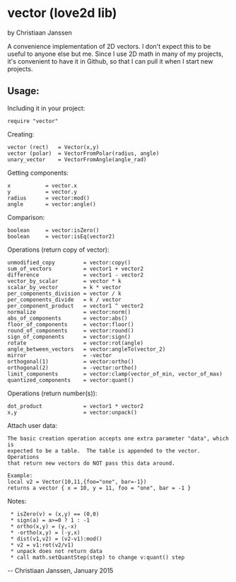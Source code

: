 vector (love2d lib)
===================
by Christiaan Janssen

A convenience implementation of 2D vectors.  I don't expect this to be useful to
anyone else but me.  Since I use 2D math in many of my projects, it's convenient
to have it in Github, so that I can pull it when I start new projects.


Usage:
------

Including it in your project:

	require "vector" 

Creating:

	vector (rect)	= Vector(x,y)
	vector (polar)	= VectorFromPolar(radius, angle)
	unary_vector 	= VectorFromAngle(angle_rad)


Getting components:

	x 			= vector.x
	y 			= vector.y
	radius 		= vector:mod()
	angle 		= vector:angle()
	

Comparison:

	boolean     = vector:isZero()
    boolean     = vector:isEq(vector2)


Operations (return copy of vector):

	unmodified_copy 		= vector:copy()
	sum_of_vectors 			= vector1 + vector2
	difference 				= vector1 - vector2
	vector_by_scalar 		= vector * k
	scalar_by_vector 		= k * vector
	per_components_division = vector / k
	per_components_divide   = k / vector
	per_component_product 	= vector1 ^ vector2
	normalize 				= vector:norm()
	abs_of_components 		= vector:abs()
	floor_of_components 	= vector:floor()
	round_of_components     = vector:round()
	sign_of_components 		= vector:sign()
	rotate					= vector:rot(angle)
	angle_between_vectors	= vector:angleTo(vector_2)
	mirror					= -vector
	orthogonal(1)			= vector:ortho()
	orthogonal(2)			= -vector:ortho()
	limit_components        = vector:clamp(vector_of_min, vector_of_max)
	quantized_components    = vector:quant()


Operations (return number(s)):

	dot_product 			= vector1 * vector2
	x,y                     = vector:unpack()
	

Attach user data:
    
    The basic creation operation accepts one extra parameter "data", which is
    expected to be a table.  The table is appended to the vector.  Operations
    that return new vectors do NOT pass this data around.
    
    Example:
    local v2 = Vector(10,11,{foo="one", bar=-1})
    returns a vector { x = 10, y = 11, foo = "one", bar = -1 }


Notes:

	 * isZero(v) = (x,y) == (0,0)
	 * sign(a) = a>=0 ? 1 : -1
	 * ortho(x,y) = (y,-x)
	 * -ortho(x,y) = (-y,x)
	 * dist(v1,v2) = (v2-v1):mod()
	 * v2 = v1:rot(v2/v1)
	 * unpack does not return data
	 * call math.setQuantStep(step) to change v:quant() step


-- Christiaan Janssen, January 2015
